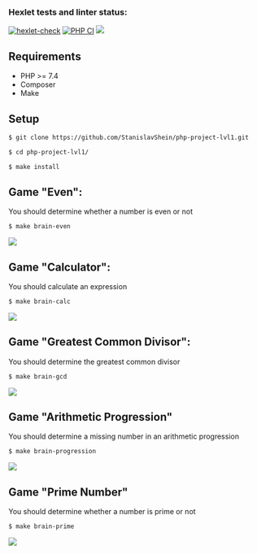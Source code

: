 ### Hexlet tests and linter status:

[![hexlet-check](https://github.com/StanislavShein/php-project-lvl1/actions/workflows/hexlet-check.yml/badge.svg)](https://github.com/StanislavShein/php-project-lvl1/actions/workflows/hexlet-check.yml)
[![PHP CI](https://github.com/StanislavShein/php-project-lvl1/actions/workflows/workflow.yml/badge.svg)](https://github.com/StanislavShein/php-project-lvl1/actions/workflows/workflow.yml)
<a href="https://codeclimate.com/github/StanislavShein/php-project-lvl1/maintainability"><img src="https://api.codeclimate.com/v1/badges/0ed0d36e130e70b22d40/maintainability" /></a>

## Requirements

* PHP >= 7.4
* Composer
* Make

## Setup

```sh
$ git clone https://github.com/StanislavShein/php-project-lvl1.git

$ cd php-project-lvl1/

$ make install
```

## Game "Even":
You should determine whether a number is even or not

```sh
$ make brain-even
```
<a href="https://asciinema.org/a/muZSrSkL9yc9ZTrCEX8aximZb" target="_blank"><img src="https://asciinema.org/a/muZSrSkL9yc9ZTrCEX8aximZb.svg" /></a>

## Game "Calculator":
You should calculate an expression

```sh
$ make brain-calc
```

<a href="https://asciinema.org/a/ka5iNWsIrJpEwTQVnJZ0fWB1G" target="_blank"><img src="https://asciinema.org/a/ka5iNWsIrJpEwTQVnJZ0fWB1G.svg" /></a>

## Game "Greatest Common Divisor":
You should determine the greatest common divisor

```sh
$ make brain-gcd
```

<a href="https://asciinema.org/a/wnn3IR4WFCOzIm7ERwyI41o3e" target="_blank"><img src="https://asciinema.org/a/wnn3IR4WFCOzIm7ERwyI41o3e.svg" /></a>

## Game "Arithmetic Progression"
You should determine a missing number in an arithmetic progression

```sh
$ make brain-progression
```

<a href="https://asciinema.org/a/uA6P6GN81obrZL7lKgcRMigTm" target="_blank"><img src="https://asciinema.org/a/uA6P6GN81obrZL7lKgcRMigTm.svg" /></a>

## Game "Prime Number"
You should determine whether a number is prime or not

```sh
$ make brain-prime
```

<a href="https://asciinema.org/a/CuLLlxBF9KYpz1DwaY7Znfl5A" target="_blank"><img src="https://asciinema.org/a/CuLLlxBF9KYpz1DwaY7Znfl5A.svg" /></a>
